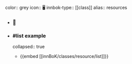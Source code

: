 color:: grey
icon:: 🖥️
innbok-type:: [[class]]
alias:: resources

- ### 🔖 

- ### #list example
  collapsed:: true
  - {{embed [[innBoK/classes/resource/list]]}}



